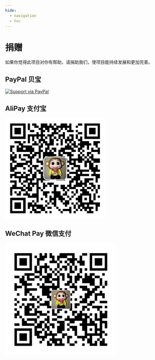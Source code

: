 ```yaml
---
hide:
  - navigation
  - toc
---
```


# 捐赠

如果你觉得此项目对你有帮助，请捐助我们，使项目能持续发展和更加完善。

## PayPal 贝宝

[![Support via PayPal](https://cdn.rawgit.com/twolfson/paypal-github-button/1.0.0/dist/button.svg)](https://paypal.me/PengNick/)

## AliPay 支付宝

![alipay](assets/alipay_donate.jpg)

## WeChat Pay 微信支付

![wechat](assets/wechat_donate.jpg)
